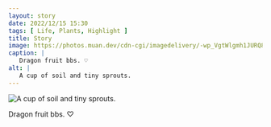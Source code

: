 ```yaml
---
layout: story
date: 2022/12/15 15:30
tags: [ Life, Plants, Highlight ]
title: Story
image: https://photos.muan.dev/cdn-cgi/imagedelivery/-wp_VgtWlgmh1JURQ8t1mg/dcddc58f-19d9-491c-546e-525e0ceb7500/public
caption: |
   Dragon fruit bbs. ♡
alt: |
   A cup of soil and tiny sprouts.
---
```


![A cup of soil and tiny sprouts.](https://photos.muan.dev/cdn-cgi/imagedelivery/-wp_VgtWlgmh1JURQ8t1mg/dcddc58f-19d9-491c-546e-525e0ceb7500/public)

Dragon fruit bbs. ♡
